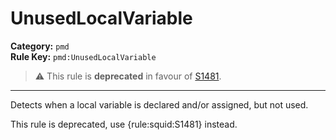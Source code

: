 
# UnusedLocalVariable
**Category:** `pmd`<br/>
**Rule Key:** `pmd:UnusedLocalVariable`<br/>
> :warning: This rule is **deprecated** in favour of [S1481](https://rules.sonarsource.com/java/RSPEC-1481).

-----

Detects when a local variable is declared and/or assigned, but not used.

<p>
  This rule is deprecated, use {rule:squid:S1481} instead.
</p>

